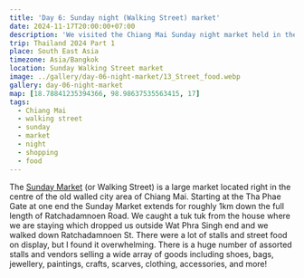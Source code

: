 ```yaml
---
title: 'Day 6: Sunday night (Walking Street) market'
date: 2024-11-17T20:00:00+07:00
description: 'We visited the Chiang Mai Sunday night market held in the inner part of the city from Wat Phra Singh the Tha Pae Gate.'
trip: Thailand 2024 Part 1
place: South East Asia
timezone: Asia/Bangkok
location: Sunday Walking Street market
image: ../gallery/day-06-night-market/13_Street_food.webp
gallery: day-06-night-market
map: [18.78841235394366, 98.98637535563415, 17]
tags:
  - Chiang Mai
  - walking street
  - sunday
  - market
  - night
  - shopping
  - food
---
```


The [Sunday Market](https://www.visitchiangmai.com.au/sunday_market.html) (or Walking Street) is a large market located right in the centre of the old walled city area of Chiang Mai. Starting at the Tha Phae Gate at one end the Sunday Market extends for roughly 1km down the full length of Ratchadamnoen Road. We caught a tuk tuk from the house where we are staying which dropped us outside Wat Phra Singh end and we walked down Ratchadamnoen St. There were a lot of stalls and street food on display, but I found it overwhelming. There is a huge number of assorted stalls and vendors selling a wide array of goods including shoes, bags, jewellery, paintings, crafts, scarves, clothing, accessories, and more!

